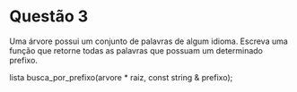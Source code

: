 # Questão 3

Uma árvore possui um conjunto de palavras de algum idioma. Escreva uma função que retorne todas as palavras que possuam um determinado prefixo.

lista<string> busca_por_prefixo(arvore<string> * raiz, const string & prefixo);
